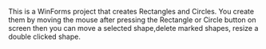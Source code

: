 This is a WinForms project that creates Rectangles and Circles.
You create them by moving the mouse after pressing the Rectangle
or Circle button on screen then you can move a selected shape,delete marked shapes,
resize a double clicked shape.
  
